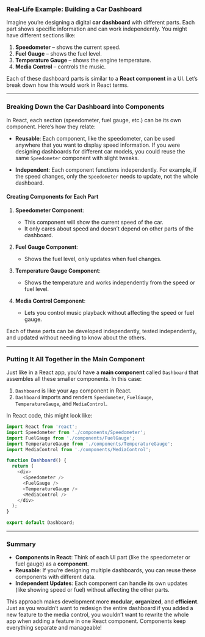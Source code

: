 ### Real-Life Example: Building a Car Dashboard

Imagine you’re designing a digital **car dashboard** with different parts. Each part shows specific information and can work independently. You might have different sections like:

1. **Speedometer** – shows the current speed.
2. **Fuel Gauge** – shows the fuel level.
3. **Temperature Gauge** – shows the engine temperature.
4. **Media Control** – controls the music.

Each of these dashboard parts is similar to a **React component** in a UI. Let’s break down how this would work in React terms.

---

### Breaking Down the Car Dashboard into Components

In React, each section (speedometer, fuel gauge, etc.) can be its own component. Here’s how they relate:

- **Reusable**: Each component, like the speedometer, can be used anywhere that you want to display speed information. If you were designing dashboards for different car models, you could reuse the same `Speedometer` component with slight tweaks.
  
- **Independent**: Each component functions independently. For example, if the speed changes, only the `Speedometer` needs to update, not the whole dashboard.

#### Creating Components for Each Part

1. **Speedometer Component**:
   - This component will show the current speed of the car.
   - It only cares about speed and doesn’t depend on other parts of the dashboard.

2. **Fuel Gauge Component**:
   - Shows the fuel level, only updates when fuel changes.

3. **Temperature Gauge Component**:
   - Shows the temperature and works independently from the speed or fuel level.

4. **Media Control Component**:
   - Lets you control music playback without affecting the speed or fuel gauge.

Each of these parts can be developed independently, tested independently, and updated without needing to know about the others.

---

### Putting It All Together in the Main Component

Just like in a React app, you’d have a **main component** called `Dashboard` that assembles all these smaller components. In this case:

1. `Dashboard` is like your `App` component in React.
2. `Dashboard` imports and renders `Speedometer`, `FuelGauge`, `TemperatureGauge`, and `MediaControl`.

In React code, this might look like:

```javascript
import React from 'react';
import Speedometer from './components/Speedometer';
import FuelGauge from './components/FuelGauge';
import TemperatureGauge from './components/TemperatureGauge';
import MediaControl from './components/MediaControl';

function Dashboard() {
  return (
    <div>
      <Speedometer />
      <FuelGauge />
      <TemperatureGauge />
      <MediaControl />
    </div>
  );
}

export default Dashboard;
```

---

### Summary

- **Components in React**: Think of each UI part (like the speedometer or fuel gauge) as a **component**.
- **Reusable**: If you’re designing multiple dashboards, you can reuse these components with different data.
- **Independent Updates**: Each component can handle its own updates (like showing speed or fuel) without affecting the other parts.

This approach makes development more **modular**, **organized**, and **efficient**. Just as you wouldn’t want to redesign the entire dashboard if you added a new feature to the media control, you wouldn’t want to rewrite the whole app when adding a feature in one React component. Components keep everything separate and manageable!